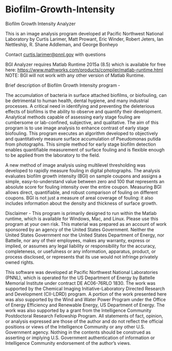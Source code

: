 # Biofilm-Growth-Intensity
Biofilm Growth Intensity Analyzer

This is an image analysis program developed at Pacific Northwest National Laboratory by Curtis Larimer, Matt Prowant, Eric Winder, Robert Jeters, Ian Nettleship, R. Shane Addleman, and George Bonheyo

Contact curtis.larimer@pnnl.gov with questions

BGI Analyzer requires Matlab Runtime 2015a (8.5) which is available for free here: 
https://www.mathworks.com/products/compiler/matlab-runtime.html
NOTE: BGI will not work with any other version of Matlab Runtime.

Brief description of Biofilm Growth Intensity program - 

The accumulation of bacteria in surface attached biofilms, or biofouling, can be detrimental to human health, dental hygiene, and many industrial processes. A critical need in identifying and preventing the deleterious effects of biofilms is the ability to observe and quantify their development. Analytical methods capable of assessing early stage fouling are cumbersome or lab-confined, subjective, and qualitative. The aim of this program is to use image analysis to enhance contrast of early stage biofouling. This program executes an algorithm developed to objectively and quantitatively measure surface accumulation of Pseudomonas putida from photographs. This simple method for early stage biofilm detection enables quantifiable measurement of surface fouling and is flexible enough to be applied from the laboratory to the field. 

A new method of image analysis using multilevel thresholding was developed to rapidly measure fouling in digital photographs. The analysis evaluates biofilm growth intensity (BGI) on sample coupons and assigns a simple, easy-to-understand value between zero and 100 that represents an absolute score for fouling intensity over the entire coupon. Measuring BGI allows direct, quantifiable, and robust comparison of fouling on different coupons. BGI is not just a measure of areal coverage of fouling: it also includes information about the density and thickness of surface growth.

Disclaimer - 
This program is primarily designed to run within the Matlab runtime, which is available for Windows, Mac, and Linux. Please use this program at your own risk. This material was prepared as an account of work sponsored by an agency of the United States Government. Neither the United States Government nor the United States Department of Energy, nor Battelle, nor any of their employees, makes any warranty, express or implied, or assumes any legal liability or responsibility for the accuracy, completeness, or usefulness or any information, apparatus, product, or process disclosed, or represents that its use would not infringe privately owned rights.

This software was developed at Pacific Northwest National Laboratories (PNNL), which is operated for the US Department of Energy by Battelle Memorial Institute under contract DE AC06-76RLO 1830. The work was supported by the Chemical Imaging Initiative-Laboratory Directed Research and Development (CII-LDRD) program. A portion of the work presented here was also supported by the Wind and Water Power Program under the Office of Energy Efficiency and Renewable Energy, US Department of Energy. The work was also supported by a grant from the Intelligence Community Postdoctoral Research Fellowship Program.  All statements of fact, opinion, or analysis expressed are those of the author and do not reflect the official positions or views of the Intelligence Community or any other U.S. Government agency.  Nothing in the contents should be construed as asserting or implying U.S. Government authentication of information or Intelligence Community endorsement of the author’s views.

